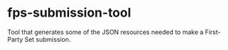 # fps-submission-tool
Tool that generates some of the JSON resources needed to make a First-Party Set submission.
